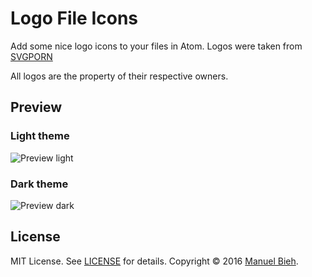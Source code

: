 # Logo File Icons

Add some nice logo icons to your files in Atom. Logos were taken from [SVGPORN](http://svgporn.com)

All logos are the property of their respective owners.

## Preview

### Light theme
![Preview light](https://cloud.githubusercontent.com/assets/16760489/21432324/931e4c9a-c89d-11e6-9309-6707ecdaddb9.png)

### Dark theme
![Preview dark](https://cloud.githubusercontent.com/assets/16760489/21432323/931b6d0e-c89d-11e6-99cd-a14d6640696f.png)


## License
MIT License. See [LICENSE](https://github.com/manuelbieh/logo-file-icons/blob/master/LICENSE.md) for details.
Copyright &copy; 2016 [Manuel Bieh](https://github.com/manuelbieh).
